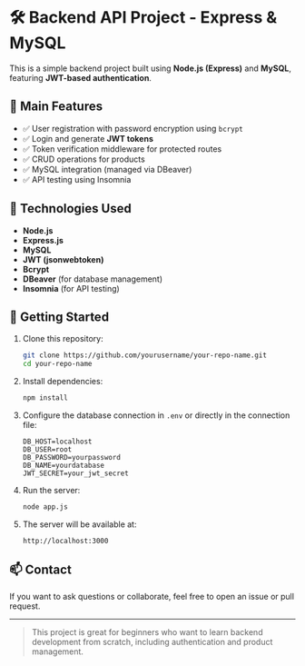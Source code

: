 # 🛠️ Backend API Project - Express & MySQL

This is a simple backend project built using **Node.js (Express)** and **MySQL**, featuring **JWT-based authentication**.

## 📌 Main Features

- ✅ User registration with password encryption using `bcrypt`
- ✅ Login and generate **JWT tokens**
- ✅ Token verification middleware for protected routes
- ✅ CRUD operations for products
- ✅ MySQL integration (managed via DBeaver)
- ✅ API testing using Insomnia

## 🧰 Technologies Used

- **Node.js**
- **Express.js**
- **MySQL**
- **JWT (jsonwebtoken)**
- **Bcrypt**
- **DBeaver** (for database management)
- **Insomnia** (for API testing)

## 🚀 Getting Started

1. Clone this repository:
   ```bash
   git clone https://github.com/yourusername/your-repo-name.git
   cd your-repo-name
   ```

2. Install dependencies:
   ```bash
   npm install
   ```

3. Configure the database connection in `.env` or directly in the connection file:
   ```env
   DB_HOST=localhost
   DB_USER=root
   DB_PASSWORD=yourpassword
   DB_NAME=yourdatabase
   JWT_SECRET=your_jwt_secret
   ```

4. Run the server:
   ```bash
   node app.js
   ```

5. The server will be available at:
   ```
   http://localhost:3000
   ```

## 📫 Contact

If you want to ask questions or collaborate, feel free to open an issue or pull request.

---

> This project is great for beginners who want to learn backend development from scratch, including authentication and product management.
